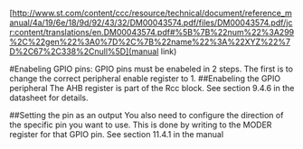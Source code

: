 [http://www.st.com/content/ccc/resource/technical/document/reference_manual/4a/19/6e/18/9d/92/43/32/DM00043574.pdf/files/DM00043574.pdf/jcr:content/translations/en.DM00043574.pdf#%5B%7B%22num%22%3A299%2C%22gen%22%3A0%7D%2C%7B%22name%22%3A%22XYZ%22%7D%2C67%2C338%2Cnull%5D](manual link)

#Enabeling GPIO pins:
GPIO pins must be enabeled in 2 steps. The first is to change the correct peripheral 
enable register to 1. 
##Enabeling the GPIO peripheral
The AHB register is part of the Rcc block.
See section 9.4.6 in the datasheet for details.

##Setting the pin as an output
You also need to configure the direction of the specific pin you want to use. This is
done by writing to the MODER register for that GPIO pin. See section 11.4.1 in the 
manual

